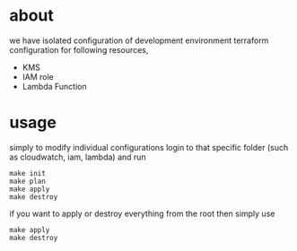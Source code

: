 # about

we have isolated configuration of development environment terraform configuration for following resources,

* KMS
* IAM role
* Lambda Function

# usage

simply to modify individual configurations login to that specific folder (such as cloudwatch, iam, lambda) and run

  ```
  make init
  make plan
  make apply
  make destroy
  ```

if you want to apply or destroy everything from the root then simply use

  ```
  make apply
  make destroy
  ```  
